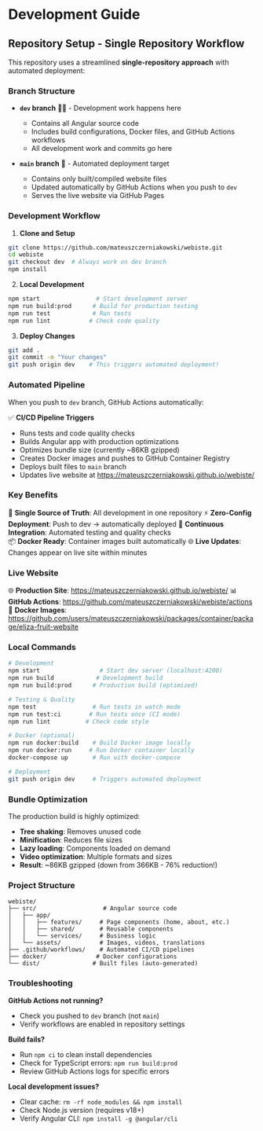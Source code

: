# Development Guide

## Repository Setup - Single Repository Workflow

This repository uses a streamlined **single-repository approach** with automated deployment:

### Branch Structure
- **`dev` branch** 👨‍💻 - Development work happens here
  - Contains all Angular source code
  - Includes build configurations, Docker files, and GitHub Actions workflows
  - All development work and commits go here

- **`main` branch** 🚀 - Automated deployment target  
  - Contains only built/compiled website files
  - Updated automatically by GitHub Actions when you push to `dev`
  - Serves the live website via GitHub Pages

### Development Workflow

1. **Clone and Setup**
```bash
git clone https://github.com/mateuszczerniakowski/webiste.git
cd webiste
git checkout dev  # Always work on dev branch
npm install
```

2. **Local Development**
```bash
npm start                # Start development server
npm run build:prod      # Build for production testing
npm run test            # Run tests
npm run lint           # Check code quality
```

3. **Deploy Changes**
```bash
git add .
git commit -m "Your changes"
git push origin dev    # This triggers automated deployment!
```

### Automated Pipeline

When you push to `dev` branch, GitHub Actions automatically:

✅ **CI/CD Pipeline Triggers**
- Runs tests and code quality checks
- Builds Angular app with production optimizations
- Optimizes bundle size (currently ~86KB gzipped)
- Creates Docker images and pushes to GitHub Container Registry
- Deploys built files to `main` branch
- Updates live website at https://mateuszczerniakowski.github.io/webiste/

### Key Benefits

🎯 **Single Source of Truth**: All development in one repository
⚡ **Zero-Config Deployment**: Push to dev → automatically deployed
🔄 **Continuous Integration**: Automated testing and quality checks  
📦 **Docker Ready**: Container images built automatically
🌐 **Live Updates**: Changes appear on live site within minutes

### Live Website

🌐 **Production Site**: https://mateuszczerniakowski.github.io/webiste/
📊 **GitHub Actions**: https://github.com/mateuszczerniakowski/webiste/actions
🐳 **Docker Images**: https://github.com/users/mateuszczerniakowski/packages/container/package/eliza-fruit-website

### Local Commands

```bash
# Development
npm start                 # Start dev server (localhost:4200)
npm run build            # Development build
npm run build:prod      # Production build (optimized)

# Testing & Quality
npm test                # Run tests in watch mode
npm run test:ci        # Run tests once (CI mode)
npm run lint          # Check code style

# Docker (optional)
npm run docker:build    # Build Docker image locally
npm run docker:run     # Run Docker container locally
docker-compose up       # Run with docker-compose

# Deployment
git push origin dev     # Triggers automated deployment
```

### Bundle Optimization

The production build is highly optimized:
- **Tree shaking**: Removes unused code
- **Minification**: Reduces file sizes
- **Lazy loading**: Components loaded on demand
- **Video optimization**: Multiple formats and sizes
- **Result**: ~86KB gzipped (down from 366KB - 76% reduction!)

### Project Structure

```
webiste/
├── src/                   # Angular source code
│   ├── app/
│   │   ├── features/     # Page components (home, about, etc.)
│   │   ├── shared/       # Reusable components
│   │   └── services/     # Business logic
│   └── assets/           # Images, videos, translations
├── .github/workflows/    # Automated CI/CD pipelines
├── docker/              # Docker configurations  
└── dist/               # Built files (auto-generated)
```

### Troubleshooting

**GitHub Actions not running?**
- Check you pushed to `dev` branch (not `main`)
- Verify workflows are enabled in repository settings

**Build fails?**
- Run `npm ci` to clean install dependencies
- Check for TypeScript errors: `npm run build:prod`
- Review GitHub Actions logs for specific errors

**Local development issues?**
- Clear cache: `rm -rf node_modules && npm install`
- Check Node.js version (requires v18+)
- Verify Angular CLI: `npm install -g @angular/cli`